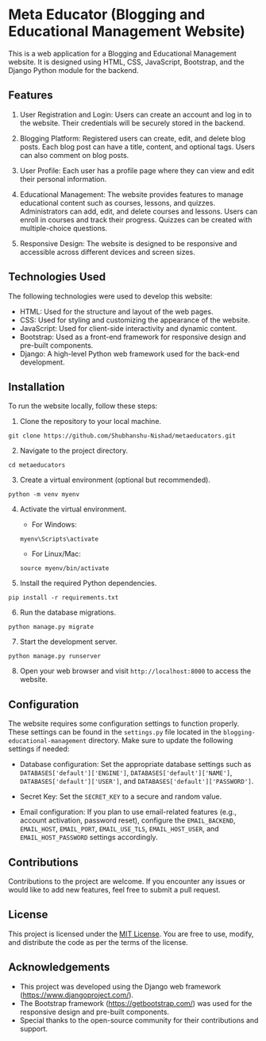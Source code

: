 # Meta Educator (Blogging and Educational Management Website)

This is a web application for a Blogging and Educational Management website. It is designed using HTML, CSS, JavaScript, Bootstrap, and the Django Python module for the backend.

## Features

1. User Registration and Login: Users can create an account and log in to the website. Their credentials will be securely stored in the backend.

2. Blogging Platform: Registered users can create, edit, and delete blog posts. Each blog post can have a title, content, and optional tags. Users can also comment on blog posts.

3. User Profile: Each user has a profile page where they can view and edit their personal information.

4. Educational Management: The website provides features to manage educational content such as courses, lessons, and quizzes. Administrators can add, edit, and delete courses and lessons. Users can enroll in courses and track their progress. Quizzes can be created with multiple-choice questions.

5. Responsive Design: The website is designed to be responsive and accessible across different devices and screen sizes.

## Technologies Used

The following technologies were used to develop this website:

- HTML: Used for the structure and layout of the web pages.
- CSS: Used for styling and customizing the appearance of the website.
- JavaScript: Used for client-side interactivity and dynamic content.
- Bootstrap: Used as a front-end framework for responsive design and pre-built components.
- Django: A high-level Python web framework used for the back-end development.

## Installation

To run the website locally, follow these steps:

1. Clone the repository to your local machine.
```
git clone https://github.com/Shubhanshu-Nishad/metaeducators.git
```

2. Navigate to the project directory.
```
cd metaeducators
```

3. Create a virtual environment (optional but recommended).
```
python -m venv myenv
```

4. Activate the virtual environment.
   - For Windows:
   ```
   myenv\Scripts\activate
   ```
   - For Linux/Mac:
   ```
   source myenv/bin/activate
   ```

5. Install the required Python dependencies.
```
pip install -r requirements.txt
```

6. Run the database migrations.
```
python manage.py migrate
```

7. Start the development server.
```
python manage.py runserver
```

8. Open your web browser and visit `http://localhost:8000` to access the website.

## Configuration

The website requires some configuration settings to function properly. These settings can be found in the `settings.py` file located in the `blogging-educational-management` directory. Make sure to update the following settings if needed:

- Database configuration: Set the appropriate database settings such as `DATABASES['default']['ENGINE']`, `DATABASES['default']['NAME']`, `DATABASES['default']['USER']`, and `DATABASES['default']['PASSWORD']`.

- Secret Key: Set the `SECRET_KEY` to a secure and random value.

- Email configuration: If you plan to use email-related features (e.g., account activation, password reset), configure the `EMAIL_BACKEND`, `EMAIL_HOST`, `EMAIL_PORT`, `EMAIL_USE_TLS`, `EMAIL_HOST_USER`, and `EMAIL_HOST_PASSWORD` settings accordingly.

## Contributions

Contributions to the project are welcome. If you encounter any issues or would like to add new features, feel free to submit a pull request.

## License

This project is licensed under the [MIT License](LICENSE). You are free to use, modify, and distribute the code as per the terms of the license.

## Acknowledgements

- This project was developed using the Django web framework (https://www.djangoproject.com/).
- The Bootstrap framework (https://getbootstrap.com/) was used for the responsive design and pre-built components.
- Special thanks to the open-source community for their contributions and support.
